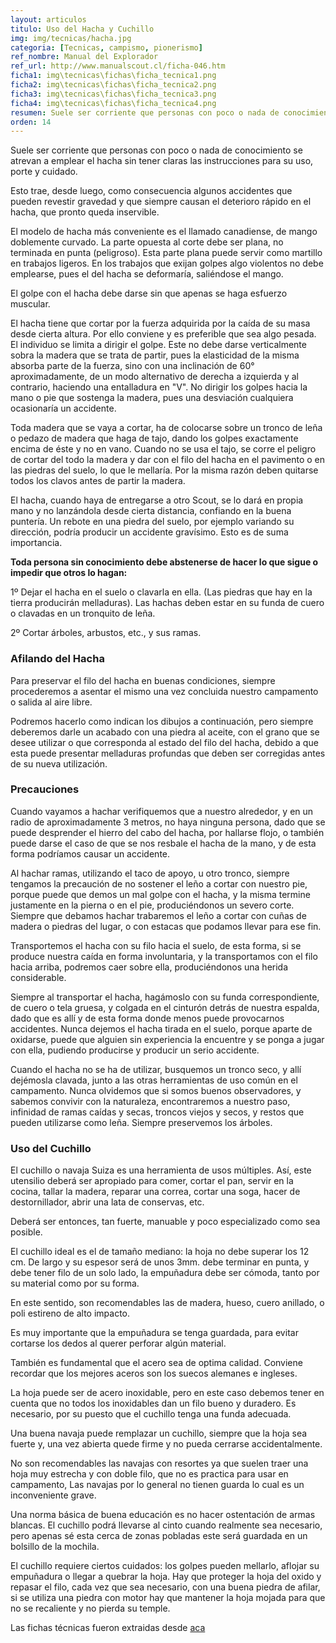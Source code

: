 ```yaml
---
layout: articulos
titulo: Uso del Hacha y Cuchillo
img: img/tecnicas/hacha.jpg
categoria: [Tecnicas, campismo, pionerismo]
ref_nombre: Manual del Explorador
ref_url: http://www.manualscout.cl/ficha-046.htm
ficha1: img\tecnicas\fichas\ficha_tecnica1.png
ficha2: img\tecnicas\fichas\ficha_tecnica2.png
ficha3: img\tecnicas\fichas\ficha_tecnica3.png
ficha4: img\tecnicas\fichas\ficha_tecnica4.png
resumen: Suele ser corriente que personas con poco o nada de conocimiento se atrevan a emplear el hacha y el cuchillo sin tener claras las instrucciones para su uso, porte y cuidado.
orden: 14
---
```

Suele ser corriente que personas con poco o nada de conocimiento se atrevan a emplear el hacha sin tener claras las instrucciones para su uso, porte y cuidado.

Esto trae, desde luego, como consecuencia algunos accidentes que pueden revestir gravedad y que siempre causan el deterioro rápido en el hacha, que pronto queda inservible.

El modelo de hacha más conveniente es el llamado canadiense, de mango doblemente curvado. La parte opuesta al corte debe ser plana, no terminada en punta (peligroso). Esta parte plana puede servir como martillo en trabajos ligeros. En los trabajos que exijan golpes algo violentos no debe emplearse, pues el del hacha se deformaría, saliéndose el mango.

El golpe con el hacha debe darse sin que apenas se haga esfuerzo muscular.

<div class="img_left imgw">

<amp-img src="{{site.baseurl}}/img/tecnicas/hacha2.jpg" width="235" height="115" alt="No golpes verticales sino que a 60°" layout="responsive" class="rounded"></amp-img>

</div>

El hacha tiene que cortar por la fuerza adquirida por la caída de su masa desde cierta altura. Por ello conviene y es preferible que sea algo pesada. El individuo se limita a dirigir el golpe. Este no debe darse verticalmente sobra la madera que se trata de partir, pues la elasticidad de la misma absorba parte de la fuerza, sino con una inclinación de 60° aproximadamente, de un modo alternativo de derecha a izquierda y al contrario, haciendo una entalladura en "V". No dirigir los golpes hacia la mano o pie que sostenga la madera, pues una desviación cualquiera ocasionaría un accidente.

<amp-img src="{{site.baseurl}}/img/tecnicas/hacha1.jpg" width="220" height="121" alt="Procura utilizar un soporte y cortar sobre este." layout="fixed" class="img_right rounded"></amp-img>
    
Toda madera que se vaya a cortar, ha de colocarse sobre un tronco de leña o pedazo de madera que haga de tajo, dando los golpes exactamente encima de éste y no en vano. Cuando no se usa el tajo, se corre el peligro de cortar del todo la madera y dar con el filo del hacha en el pavimento o en las piedras del suelo, lo que le mellaría. Por la misma razón deben quitarse todos los clavos antes de partir la madera.

El hacha, cuando haya de entregarse a otro Scout, se lo dará en propia mano y no lanzándola desde cierta distancia, confiando en la buena puntería. Un rebote en una piedra del suelo, por ejemplo variando su dirección, podría producir un accidente gravísimo. Esto es de suma importancia.

<div class="col col-12 sm-col-6 md-col-4 lg-col-3 left mr1">

<amp-img src="{{site.baseurl}}/img/tecnicas/hacha3.jpg" width="364" height="166" alt="Apoyate sobre un soporte" layout="responsive" class="rounded"></amp-img>

</div>

**Toda persona sin conocimiento debe abstenerse de hacer lo que sigue o impedir que otros lo hagan:**

1º Dejar el hacha en el suelo o clavarla en ella. (Las piedras que hay en la tierra producirán melladuras). Las hachas deben estar en su funda de cuero o clavadas en un tronquito de leña.

2º Cortar árboles, arbustos, etc., y sus ramas.


<amp-img src="{{site.baseurl}}/img/tecnicas/hacha4.jpg" width="217" height="119" alt="Dando filo al hacha en circulos" layout="fixed" class="img_right rounded"></amp-img>

### Afilando del Hacha

Para preservar el filo del hacha en buenas condiciones, siempre procederemos a asentar el mismo una vez concluida nuestro campamento o salida al aire libre. 

Podremos hacerlo como indican los dibujos a continuación, pero siempre deberemos darle un acabado con una piedra al aceite, con el grano que se desee utilizar o que corresponda al estado del filo del hacha, debido a que esta puede presentar melladuras profundas que deben ser corregidas antes de su nueva utilización.

### Precauciones

<amp-img src="{{site.baseurl}}/img/tecnicas/hacha5.jpg" width="85" height="125" alt="Forma correcta de llevar el hacha" layout="fixed" class="img_left rounded"></amp-img>

Cuando vayamos a hachar verifiquemos que a nuestro alrededor, y en un radio de aproximadamente 3 metros, no haya ninguna persona, dado que se puede desprender el hierro del cabo del hacha, por hallarse flojo, o también puede darse el caso de que se nos resbale el hacha de la mano, y de esta forma podríamos causar un accidente.

Al hachar ramas, utilizando el taco de apoyo, u otro tronco, siempre tengamos la precaución de no sostener el leño a cortar con nuestro pie, porque puede que demos un mal golpe con el hacha, y la misma termine justamente en la pierna o en el pie, produciéndonos un severo corte. Siempre que debamos hachar trabaremos el leño a cortar con cuñas de madera o piedras del lugar, o con estacas que podamos llevar para ese fin.

Transportemos el hacha con su filo hacia el suelo, de esta forma, si se produce nuestra caída en forma involuntaria, y la transportamos con el filo hacia arriba, podremos caer sobre ella, produciéndonos una herida considerable.

Siempre al transportar el hacha, hagámoslo con su funda correspondiente, de cuero o tela gruesa, y colgada en el cinturón detrás de nuestra espalda, dado que es allí y de esta forma donde menos puede provocarnos accidentes. Nunca dejemos el hacha tirada en el suelo, porque aparte de oxidarse, puede que alguien sin experiencia la encuentre y se ponga a jugar con ella, pudiendo producirse y producir un serio accidente.

Cuando el hacha no se ha de utilizar, busquemos un tronco seco, y allí dejémosla clavada, junto a las otras herramientas de uso común en el campamento. Nunca olvidemos que si somos buenos observadores, y sabemos convivir con la naturaleza, encontraremos a nuestro paso, infinidad de ramas caídas y secas, troncos viejos y secos, y restos que pueden utilizarse como leña. Siempre preservemos los árboles.

<amp-img src="{{site.baseurl}}/img/tecnicas/hacha6.jpg" width="301" height="158" alt="Partes del hacha" layout="fixed" class="img_right rounded"></amp-img>

### Uso del Cuchillo

El cuchillo o navaja Suiza es una herramienta de usos múltiples. Así, este utensilio deberá ser apropiado para comer, cortar el pan, servir en la cocina, tallar la madera, reparar una correa, cortar una soga, hacer de destornillador, abrir una lata de conservas, etc.

Deberá ser entonces, tan fuerte, manuable y poco especializado como sea posible.

El cuchillo ideal es el de tamaño mediano: la hoja no debe superar los 12 cm. De largo y su espesor será de unos 3mm. debe terminar en punta, y debe tener filo de un solo lado, la empuñadura debe ser cómoda, tanto por su material como por su forma.

En este sentido, son recomendables las de madera, hueso, cuero anillado, o poli estireno de alto impacto. 

Es muy importante que la empuñadura se tenga guardada, para evitar cortarse los dedos al querer perforar algún material.

<amp-img src="{{site.baseurl}}/img/tecnicas/hacha7.jpg" width="340" height="217" alt="Partes del cuchillo" layout="fixed" class="img_left rounded"></amp-img>

También es fundamental que el acero sea de optima calidad. Conviene recordar que los mejores aceros son los suecos alemanes e ingleses.

La hoja puede ser de acero inoxidable, pero en este caso debemos tener en cuenta que no todos los inoxidables dan un filo bueno y duradero. Es necesario, por su puesto que el cuchillo tenga una funda adecuada.

Una buena navaja puede remplazar un cuchillo, siempre que la hoja sea fuerte y, una vez abierta quede firme y no pueda cerrarse accidentalmente.

No son recomendables las navajas con resortes ya que suelen traer una hoja muy estrecha y con doble filo, que no es practica para usar en campamento, Las navajas por lo general no tienen guarda lo cual es un inconveniente grave.

Una norma básica de buena educación es no hacer ostentación de armas blancas. El cuchillo podrá llevarse al cinto cuando realmente sea necesario, pero apenas sé esta cerca de zonas pobladas este será guardada en un bolsillo de la mochila.

El cuchillo requiere ciertos cuidados: los golpes pueden mellarlo, aflojar su empuñadura o llegar a quebrar la hoja. Hay que proteger la hoja del oxido y repasar el filo, cada vez que sea necesario, con una buena piedra de afilar, si se utiliza una piedra con motor hay que mantener la hoja mojada para que no se recaliente y no pierda su temple.

Las fichas técnicas fueron extraidas desde [aca](http://fichacampamento.blogspot.com/p/hacha-cuchillo-2.html)